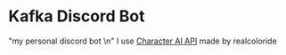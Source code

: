 # Kafka Discord Bot

"my personal discord bot \n"
I use [Character AI API](https://github.com/realcoloride/node_characterai) made by realcoloride
